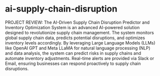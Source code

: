 # ai-supply-chain-disruption
PROJECT REVIEW:
The AI-Driven Supply Chain Disruption Predictor and Inventory Optimization System is an advanced AI-powered solution designed to revolutionize supply chain management. The system monitors global supply chain data, predicts potential disruptions, and optimizes inventory levels accordingly. By leveraging Large Language Models (LLMs) like OpenAI GPT and Meta LLaMA for natural language processing (NLP) and data analysis, the system can predict risks in supply chains and automate inventory adjustments. Real-time alerts are provided via Slack or Email, ensuring businesses can respond proactively to supply chain disruptions.
